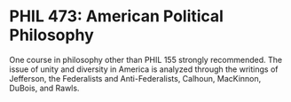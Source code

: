 # PHIL 473: American Political Philosophy

One course in philosophy other than PHIL 155 strongly recommended. The issue of unity and diversity in America is analyzed through the writings of Jefferson, the Federalists and Anti-Federalists, Calhoun, MacKinnon, DuBois, and Rawls.